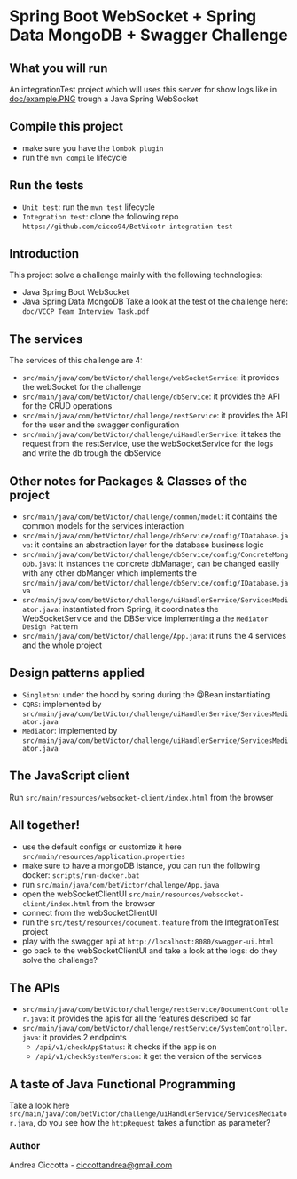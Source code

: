 # Spring Boot WebSocket + Spring Data MongoDB + Swagger Challenge

## What you will run
An integrationTest project which will uses this server for show logs like in [doc/example.PNG](https://github.com/cicco94/betVictorWebSocket-challenge/blob/master/doc/example.PNG) trough a Java Spring WebSocket

## Compile this project
- make sure you have the `lombok plugin`
- run the `mvn compile` lifecycle

## Run the tests
- `Unit test`: run the `mvn test` lifecycle
- `Integration test`: clone the following repo `https://github.com/cicco94/BetVicotr-integration-test`

## Introduction
This project solve a challenge mainly with the following technologies:
- Java Spring Boot WebSocket
- Java Spring Data MongoDB
Take a look at the test of the challenge here: `doc/VCCP Team Interview Task.pdf`

## The services
The services of this challenge are 4:
- `src/main/java/com/betVictor/challenge/webSocketService`: it provides the webSocket for the challenge
- `src/main/java/com/betVictor/challenge/dbService`: it provides the API for the CRUD operations
- `src/main/java/com/betVictor/challenge/restService`: it provides the API for the user and the swagger configuration
- `src/main/java/com/betVictor/challenge/uiHandlerService`: it takes the request from the restService, use the webSocketService for the logs and write the db trough the dbService

## Other notes for Packages & Classes of the project
- `src/main/java/com/betVictor/challenge/common/model`: it contains the common models for the services interaction
- `src/main/java/com/betVictor/challenge/dbService/config/IDatabase.java`: it contains an abstraction layer for the database business logic
- `src/main/java/com/betVictor/challenge/dbService/config/ConcreteMongoDb.java`: it instances the concrete dbManager, can be changed easily with any other dbManger which implements the `src/main/java/com/betVictor/challenge/dbService/config/IDatabase.java` 
- `src/main/java/com/betVictor/challenge/uiHandlerService/ServicesMediator.java`: instantiated from Spring, it coordinates the WebSocketService and the DBService implementing a the `Mediator Design Pattern`
- `src/main/java/com/betVictor/challenge/App.java`: it runs the 4 services and the whole project

## Design patterns applied
- `Singleton`: under the hood by spring during the @Bean instantiating
- `CQRS`: implemented by `src/main/java/com/betVictor/challenge/uiHandlerService/ServicesMediator.java`
- `Mediator`: implemented by `src/main/java/com/betVictor/challenge/uiHandlerService/ServicesMediator.java`

## The JavaScript client
Run `src/main/resources/websocket-client/index.html` from the browser

## All together!
- use the default configs or customize it here `src/main/resources/application.properties`
- make sure to have a mongoDB istance, you can run the following docker: `scripts/run-docker.bat`
- run `src/main/java/com/betVictor/challenge/App.java`
- open the webSocketClientUI `src/main/resources/websocket-client/index.html` from the browser
- connect from the webSocketClientUI
- run the `src/test/resources/document.feature` from the IntegrationTest project
- play with the swagger api at `http://localhost:8080/swagger-ui.html`
- go back to the webSocketClientUI and take a look at the logs: do they solve the challenge?

## The APIs
- `src/main/java/com/betVictor/challenge/restService/DocumentController.java`: it provides the apis for all the features described so far
- `src/main/java/com/betVictor/challenge/restService/SystemController.java`: it provides 2 endpoints
    - `/api/v1/checkAppStatus`: it checks if the app is on
    - `/api/v1/checkSystemVersion`: it get the version of the services
    
## A taste of Java Functional Programming
Take a look here `src/main/java/com/betVictor/challenge/uiHandlerService/ServicesMediator.java`, do you see how the `httpRequest` takes a function as parameter?

### Author
Andrea Ciccotta - ciccottandrea@gmail.com
